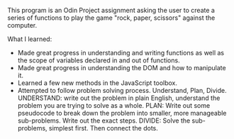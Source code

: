 This program is an Odin Project assignment asking the user to create a series of functions to play the game "rock, paper, scissors" against the computer. 

What I learned: 

 - Made great progress in understanding and writing functions as well as the scope of variables declared in and out of functions.
 - Made great progress in understanding the DOM and how to manipulate it.
 - Learned a few new methods in the JavaScript toolbox.
 - Attempted to follow problem solving process. Understand, Plan, Divide.
UNDERSTAND:
write out the problem in plain English, understand the problem you are trying to solve as a whole.
PLAN:
Write out some pseudocode to break down the problem into smaller, more manageable sub-problems. Write out the exact steps.
DIVIDE:
Solve the sub-problems, simplest first. Then connect the dots.
